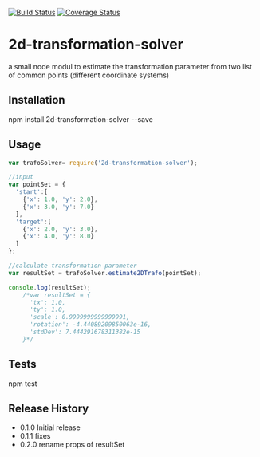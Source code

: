 [![Build Status](https://travis-ci.org/martiL/2d-transformation-solver.svg?branch=master)](https://travis-ci.org/martiL/2d-transformation-solver)
[![Coverage Status](https://coveralls.io/repos/github/martiL/2d-transformation-solver/badge.svg?branch=master)](https://coveralls.io/github/martiL/2d-transformation-solver?branch=master)

# 2d-transformation-solver
a small node modul to estimate the transformation parameter from two list of common points (different coordinate systems)

## Installation

  npm install 2d-transformation-solver --save

## Usage

```js
var trafoSolver= require('2d-transformation-solver');

//input
var pointSet = {
  'start':[
    {'x': 1.0, 'y': 2.0},
    {'x': 3.0, 'y': 7.0}
  ],
  'target':[
    {'x': 2.0, 'y': 3.0},
    {'x': 4.0, 'y': 8.0}
  ]
};

//calculate transformation parameter
var resultSet = trafoSolver.estimate2DTrafo(pointSet);

console.log(resultSet);
    /*var resultSet = {
      'tx': 1.0,
      'ty': 1.0,
      'scale': 0.9999999999999991,
      'rotation': -4.44089209850063e-16,
      'stdDev': 7.444291678311382e-15
    }*/
```

## Tests

  npm test

## Release History

* 0.1.0 Initial release
* 0.1.1 fixes
* 0.2.0 rename props of resultSet
